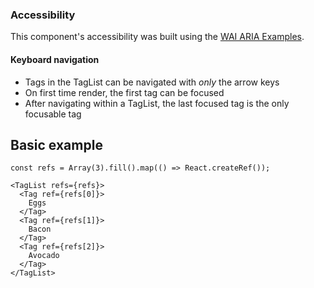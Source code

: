 ### Accessibility

This component's accessibility was built using the [WAI ARIA Examples](https://www.w3.org/TR/wai-aria-practices-1.1/examples/grid/LayoutGrids.html#ex2_label).

#### Keyboard navigation

- Tags in the TagList can be navigated with _only_ the arrow keys
- On first time render, the first tag can be focused
- After navigating within a TagList, the last focused tag is the only focusable tag

## Basic example

```
const refs = Array(3).fill().map(() => React.createRef());

<TagList refs={refs}>
  <Tag ref={refs[0]}>
    Eggs
  </Tag>
  <Tag ref={refs[1]}>
    Bacon
  </Tag>
  <Tag ref={refs[2]}>
    Avocado
  </Tag>
</TagList>
```
